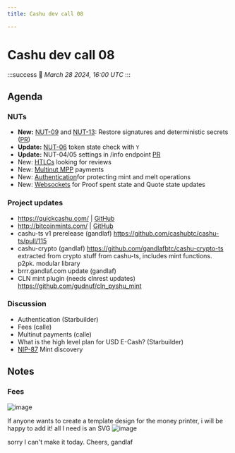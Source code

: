 ```yaml
---
title: Cashu dev call 08

---
```


# Cashu dev call 08
:::success
:calendar: _March 28 2024, 16:00 UTC_
:::

## Agenda

### NUTs
- **New:** [NUT-09](https://github.com/cashubtc/nuts/blob/main/09.md) and [NUT-13](https://github.com/cashubtc/nuts/blob/main/13.md): Restore signatures and deterministic secrets ([PR](https://github.com/cashubtc/nuts/pull/87))
- **Update:** [NUT-06](https://github.com/cashubtc/nuts/pull/93) token state check with `Y`
- **Update:** NUT-04/05 settings in /info endpoint [PR](https://github.com/cashubtc/nuts/pull/82)
- New: [HTLCs](https://github.com/cashubtc/nuts/pull/104) looking for reviews
- New: [Multinut MPP](https://github.com/cashubtc/nuts/pull/103) payments
- New: [Authentication](https://github.com/cashubtc/nuts/pull/106)for protecting mint and melt operations
- New: [Websockets](https://github.com/cashubtc/nuts/pull/98) for Proof spent state and Quote state updates

### Project updates
- https://quickcashu.com/ | [GitHub](https://github.com/MakePrisms/quick-cashu)
- http://bitcoinmints.com/ | [GitHub](https://github.com/MakePrisms/bitcoinmints)
- cashu-ts v1 prerelease (gandlaf)
https://github.com/cashubtc/cashu-ts/pull/115
- cashu-crypto (gandlaf) https://github.com/gandlafbtc/cashu-crypto-ts extracted from crypto stuff from cashu-ts, includes mint functions. p2pk. modular library
- brrr.gandlaf.com update (gandlaf)
- CLN mint plugin (needs clnrest updates) https://github.com/gudnuf/cln_pyshu_mint

### Discussion
- Authentication (Starbuilder)
- Fees (calle)
- Multinut payments (calle)
- What is the high level plan for USD E-Cash? (Starbuilder)
- [NIP-87](https://github.com/benthecarman/nips/blob/ecash-mint-discover/87.md) Mint discovery

## Notes

### Fees
![image](https://hackmd.io/_uploads/rk1D7GmkA.png)

If anyone wants to create a template design for the money printer, i will be happy to add it! all I need is an SVG
![image](https://hackmd.io/_uploads/B1ooEe7JA.png)

sorry I can't make it today. Cheers,
gandlaf

